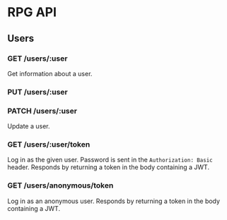 # RPG API

## Users

### GET /users/:user

Get information about a user.

### PUT /users/:user
### PATCH /users/:user

Update a user.

### GET /users/:user/token

Log in as the given user.  Password is sent in the `Authorization:
Basic` header.  Responds by returning a token in the body containing a
JWT.

### GET /users/anonymous/token

Log in as an anonymous user.  Responds by returning a token in the
body containing a JWT.

